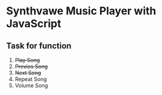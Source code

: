 # Synthvawe Music Player with JavaScript

## Task for function

1. ~~Play Song~~
2. ~~Previos Song~~
3. ~~Next Song~~
4. Repeat Song
5. Volume Song